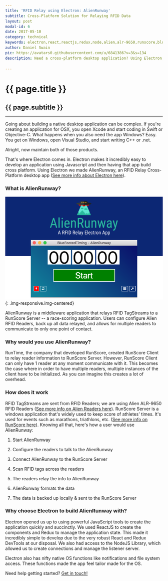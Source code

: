 ```yaml
---
title: 'RFID Relay using Electron: AlienRunway'
subtitle: Cross-Platform Solution for Relaying RFID Data
layout: post
modal-id: 6
date: 2017-05-10
category: technical
keywords: electron,react,reactjs,redux,node,alien,alr-9650,runscore,bluefootedtiming
author: Daniel Swain
pic: https://avatars0.githubusercontent.com/u/6841386?v=3&s=134
description: Need a cross-platform desktop application? Using Electron, you can develop an app once and build it for any modern OS! In this article, we talk about how we took a problem -- how to have many RFID readers communicate to a race-scoring server -- and created a modern solution using Electron.

---
```


# {{ page.title }}

## {{ page.subtitle }}

___

Going about building a native desktop application can be complex. If you're creating an application for OSX, you open Xcode and start coding in Swift or Objective-C.
What happens when you also need the app Windows? Easy. You get on Windows, open Visual Studio, and start writing C++ or .net.

Alright, now maintain both of those products.

That's where Electron comes in. Electron makes it incredibly easy to develop an application using Javascript and then having that app build cross platform. Using Electron we made AlienRunway, an RFID Relay Cross-Platform desktop app ([See more info about Electron here](http://electron.atom.io)).

### What is AlienRunway?

![AlienRunway Splash](/img/portfolio/alienrunway-splash.png){: .img-responsive.img-centered}

AlienRunway is a middleware application that relays RFID TagStreams to a RunScore Server -- a race-scoring application. Users can configure Alien RFID Readers, back up all data relayed, and allows for multiple readers to communicate to only one point of contact.

### Why would you use AlienRunway?

RunTime, the company that developed RunScore, created RunScore Client to relay reader information to RunScore Server. However, RunScore Client can only have 1 reader at any moment communicate with it. This becomes the case where in order to have multiple readers, multiple instances of the client have to be initialized. As you can imagine this creates a lot of overhead.

### How does it work

RFID TagStreams are sent from RFID Readers; we are using Alien ALR-9650 RFID Readers ([See more info on Alien Readers here](http://www.alientechnology.com)).
RunScore Server is a windows application that's widely used to keep score of athletes' times. It's used for events such as marathons, triathlons, etc. ([See more info on RunScore here](http://www.runscore.com)).
Knowing all that, here's how a user would use AlienRunway:

1. Start AlienRunway

1. Configure the readers to talk to the AlienRunway

1. Connect AlienRunway to the RunScore Server

1. Scan RFID tags across the readers

1. The readers relay the info to AlienRunway

1. AlienRunway formats the data

1. The data is backed up locally & sent to the RunScore Server

### Why choose Electron to build AlienRunway with?

Electron opened us up to using powerful JavaScript tools to create the application quickly and succinctly. We used ReactJS to create the components and Redux to manage the application state. This made it incredibly simple to develop due to the very robust React and Redux DevTools at our disposal. We also had access to the NodeJS Library, which allowed us to create connections and manage the listener server.

Electron also has nifty native OS functions like notifications and file system access. These functions made the app feel tailor made for the OS.



Need help getting started? [Get in touch!](/#contact)